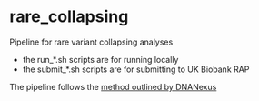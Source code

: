 # rare_collapsing
Pipeline for rare variant collapsing analyses

* the run_*.sh scripts are for running locally
* the submit_*.sh scripts are for submitting to UK Biobank RAP

The pipeline follows the [method outlined by DNANexus](https://dnanexus.gitbook.io/uk-biobank-rap/science-corner/using-regenie-to-generate-variant-masks)
